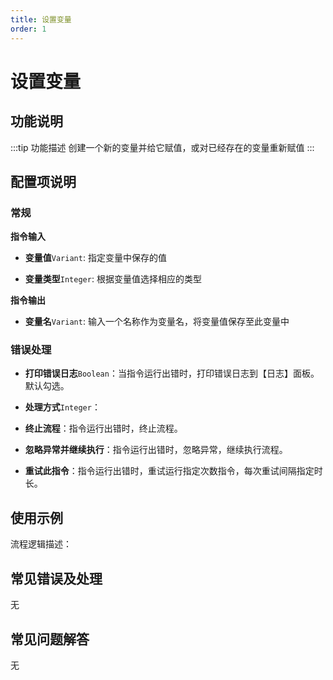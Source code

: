 ```yaml
---
title: 设置变量
order: 1
---
```


# 设置变量

## 功能说明

:::tip 功能描述
创建一个新的变量并给它赋值，或对已经存在的变量重新赋值
:::

## 配置项说明

### 常规

**指令输入**

- **变量值**`Variant`: 指定变量中保存的值

- **变量类型**`Integer`: 根据变量值选择相应的类型


**指令输出**

- **变量名**`Variant`: 输入一个名称作为变量名，将变量值保存至此变量中

### 错误处理

- **打印错误日志**`Boolean`：当指令运行出错时，打印错误日志到【日志】面板。默认勾选。

- **处理方式**`Integer`：

 - **终止流程**：指令运行出错时，终止流程。

 - **忽略异常并继续执行**：指令运行出错时，忽略异常，继续执行流程。

 - **重试此指令**：指令运行出错时，重试运行指定次数指令，每次重试间隔指定时长。

## 使用示例

流程逻辑描述：

## 常见错误及处理

无

## 常见问题解答

无

